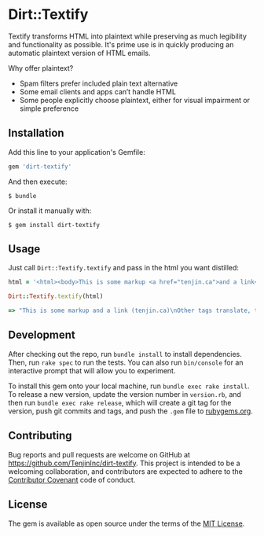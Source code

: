 # Dirt::Textify

Textify transforms HTML into plaintext while preserving as much legibility and functionality as possible. It's prime use is in quickly producing an automatic plaintext version of HTML emails. 

Why offer plaintext? 

 * Spam filters prefer included plain text alternative 
 * Some email clients and apps can’t handle HTML
 * Some people explicitly choose plaintext, either for visual impairment or simple preference

## Installation

Add this line to your application's Gemfile:

```ruby
gem 'dirt-textify'
```

And then execute:

    $ bundle

Or install it manually with:

    $ gem install dirt-textify

## Usage

Just call `Dirt::Textify.textify` and pass in the html you want distilled:

```ruby
html = '<html><body>This is some markup <a href="tenjin.ca">and a link</a><p>Other tags translate, too</p></body></html>'

Dirt::Textify.textify(html)

=> "This is some markup and a link (tenjin.ca)\nOther tags translate, too\n\n" 
```

## Development

After checking out the repo, run `bundle install` to install dependencies. Then, run `rake spec` to run the tests. You can also run `bin/console` for an interactive prompt that will allow you to experiment.

To install this gem onto your local machine, run `bundle exec rake install`. To release a new version, update the version number in `version.rb`, and then run `bundle exec rake release`, which will create a git tag for the version, push git commits and tags, and push the `.gem` file to [rubygems.org](https://rubygems.org).

## Contributing

Bug reports and pull requests are welcome on GitHub at https://github.com/TenjinInc/dirt-textify. This project is intended to be a welcoming collaboration, and contributors are expected to adhere to the [Contributor Covenant](contributor-covenant.org) code of conduct.


## License
The gem is available as open source under the terms of the [MIT License](http://opensource.org/licenses/MIT).
